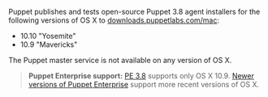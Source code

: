 Puppet publishes and tests open-source Puppet 3.8 agent installers for the following versions of OS X to [downloads.puppetlabs.com/mac](https://downloads.puppetlabs.com/mac):

-   10.10 "Yosemite"
-   10.9 "Mavericks"

The Puppet master service is not available on any version of OS X.

> **Puppet Enterprise support:** [PE 3.8](/pe/3.8/) supports only OS X 10.9. [Newer versions of Puppet Enterprise](/pe/latest/) support more recent versions of OS X.
